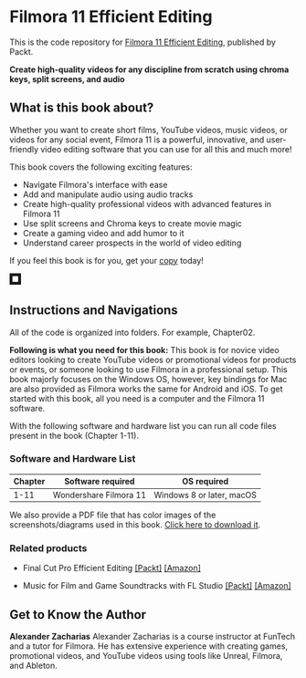# Filmora 11 Efficient Editing	

<a href="https://www.packtpub.com/product/filmora-11-efficient-editing/9781801814201?utm_source=github&utm_medium=repository&utm_campaign=9781801814201"><img src="https://static.packt-cdn.com/products/9781801814201/cover/smaller" alt="" height="256px" align="right"></a>

This is the code repository for [Filmora 11 Efficient Editing](https://www.packtpub.com/product/filmora-11-efficient-editing/9781801814201?utm_source=github&utm_medium=repository&utm_campaign=9781801814201), published by Packt.

**Create high-quality videos for any discipline from scratch using chroma keys, split screens, and audio**

## What is this book about?
Whether you want to create short films, YouTube videos, music videos, or videos for any social event, Filmora 11 is a powerful, innovative, and user-friendly video editing software that you can use for all this and much more! 

This book covers the following exciting features:
* Navigate Filmora's interface with ease
* Add and manipulate audio using audio tracks
* Create high-quality professional videos with advanced features in Filmora 11
* Use split screens and Chroma keys to create movie magic
* Create a gaming video and add humor to it
* Understand career prospects in the world of video editing

If you feel this book is for you, get your [copy](https://www.amazon.com/dp/1-801-81420-1) today!

<a href="https://www.packtpub.com/?utm_source=github&utm_medium=banner&utm_campaign=GitHubBanner"><img src="https://raw.githubusercontent.com/PacktPublishing/GitHub/master/GitHub.png" 
alt="https://www.packtpub.com/" border="5" /></a>


## Instructions and Navigations
All of the code is organized into folders. For example, Chapter02.

**Following is what you need for this book:**
This book is for novice video editors looking to create YouTube videos or promotional videos for products or events, or someone looking to use Filmora in a professional setup. This book majorly focuses on the Windows OS, however, key bindings for Mac are also provided as Filmora works the same for Android and iOS. To get started with this book, all you need is a computer and the Filmora 11 software.

With the following software and hardware list you can run all code files present in the book (Chapter 1-11).
### Software and Hardware List
| Chapter | Software required | OS required |
| -------- | ------------------------------------ | ----------------------------------- |
| 1-11 | Wondershare Filmora 11 | Windows 8 or later, macOS |


We also provide a PDF file that has color images of the screenshots/diagrams used in this book. [Click here to download it](https://packt.link/UeR0y).

### Related products
* Final Cut Pro Efficient Editing [[Packt]](https://www.packtpub.com/product/final-cut-pro-efficient-editing/9781839213243?utm_source=github&utm_medium=repository&utm_campaign=9781839213243) [[Amazon]](https://www.amazon.com/dp/1839213248)

* Music for Film and Game Soundtracks with FL Studio [[Packt]](https://www.packtpub.com/product/music-for-film-and-game-soundtracks-with-fl-studio/9781803233291?utm_source=github&utm_medium=repository&utm_campaign=9781803233291) [[Amazon]](https://www.amazon.com/dp/180323329X)

## Get to Know the Author
**Alexander Zacharias**
Alexander Zacharias is a course instructor at FunTech and a tutor for Filmora. He has extensive experience with creating games, promotional videos, and YouTube videos using tools like Unreal, Filmora, and Ableton.
